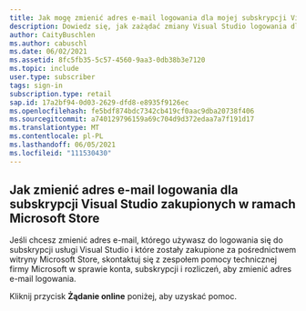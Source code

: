 ```yaml
---
title: Jak mogę zmienić adres e-mail logowania dla mojej subskrypcji Visual Studio sprzedaży detalicznej?
description: Dowiedz się, jak zażądać zmiany Visual Studio logowania dla subskrypcji nabytych za pośrednictwem Microsoft Store
author: CaityBuschlen
ms.author: cabuschl
ms.date: 06/02/2021
ms.assetid: 8fc5fb35-5c57-4560-9aa3-0db38b3e7120
ms.topic: include
user.type: subscriber
tags: sign-in
subscription.type: retail
sap.id: 17a2bf94-0d03-2629-dfd8-e8935f9126ec
ms.openlocfilehash: fe5bdf874bdc7342cb419cf0aac9dba20738f406
ms.sourcegitcommit: a740129796159a69c704d9d372edaa7a7f191d17
ms.translationtype: MT
ms.contentlocale: pl-PL
ms.lasthandoff: 06/05/2021
ms.locfileid: "111530430"
---
```

## <a name="how-to-change-your-sign-in-email-address-for-visual-studio-subscriptions-purchased-through-the-microsoft-store"></a>Jak zmienić adres e-mail logowania dla subskrypcji Visual Studio zakupionych w ramach Microsoft Store
Jeśli chcesz zmienić adres e-mail, którego używasz do logowania się do subskrypcji usługi Visual Studio i które zostały zakupione za pośrednictwem witryny Microsoft Store, skontaktuj się z zespołem pomocy technicznej firmy Microsoft w sprawie konta, subskrypcji i rozliczeń, aby zmienić adres e-mail logowania. 

Kliknij przycisk **Żądanie online** poniżej, aby uzyskać pomoc.